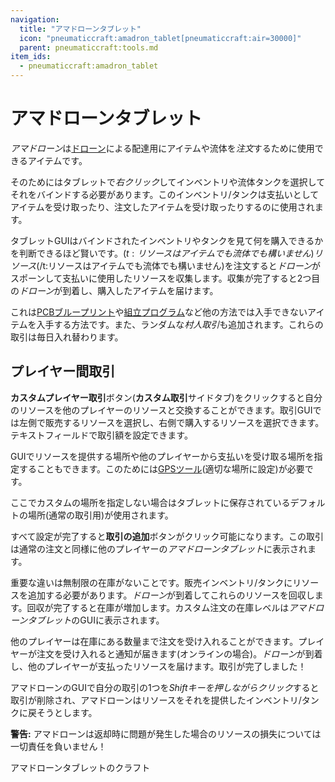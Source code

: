 ```yaml
---
navigation:
  title: "アマドローンタブレット"
  icon: "pneumaticcraft:amadron_tablet[pneumaticcraft:air=30000]"
  parent: pneumaticcraft:tools.md
item_ids:
  - pneumaticcraft:amadron_tablet
---
```


# アマドローンタブレット

*アマドローン*は[ドローン](./drone.md)による配達用にアイテムや流体を*注文*するために使用できるアイテムです。

そのためにはタブレットで*右クリック*してインベントリや流体タンクを選択してそれをバインドする必要があります。このインベントリ/タンクは支払いとしてアイテムを受け取ったり、注文したアイテムを受け取ったりするのに使用されます。

タブレットGUIはバインドされたインベントリやタンクを見て何を購入できるかを判断できるほど賢いです。<Color hex="#880">$(t:リソースはアイテムでも流体でも構いません)リソース$(/t:リソースはアイテムでも流体でも構いません)</Color>を注文すると*ドローン*がスポーンして支払いに使用したリソースを収集します。収集が完了すると2つ目の*ドローン*が到着し、購入したアイテムを届けます。

これは[PCBブループリント](../pcb_blueprint.md)や[組立プログラム](../assembly_programs.md)など他の方法では入手できないアイテムを入手する方法です。また、ランダムな*村人取引*も追加されます。これらの取引は毎日入れ替わります。

## プレイヤー間取引

**カスタムプレイヤー取引**ボタン(**カスタム取引**サイドタブ)をクリックすると自分のリソースを他のプレイヤーのリソースと交換することができます。取引GUIでは左側で販売するリソースを選択し、右側で購入するリソースを選択できます。テキストフィールドで取引額を設定できます。

GUIでリソースを提供する場所や他のプレイヤーから支払いを受け取る場所を指定することもできます。このためには[GPSツール](./gps_tool.md)(適切な場所に設定)が必要です。

ここでカスタムの場所を指定しない場合はタブレットに保存されているデフォルトの場所(通常の取引用)が使用されます。

すべて設定が完了すると**取引の追加**ボタンがクリック可能になります。この取引は通常の注文と同様に他のプレイヤーの*アマドローンタブレット*に表示されます。

重要な違いは無制限の在庫がないことです。販売インベントリ/タンクにリソースを追加する必要があります。*ドローン*が到着してこれらのリソースを回収します。回収が完了すると在庫が増加します。カスタム注文の在庫レベルは*アマドローンタブレット*のGUIに表示されます。

他のプレイヤーは在庫にある数量まで注文を受け入れることができます。プレイヤーが注文を受け入れると通知が届きます(オンラインの場合)。*ドローン*が到着し、他のプレイヤーが支払ったリソースを届けます。取引が完了しました！

アマドローンのGUIで自分の取引の1つを*Shiftキーを押しながらクリック*すると取引が削除され、アマドローンはリソースをそれを提供したインベントリ/タンクに戻そうとします。

**警告:** アマドローンは返却時に問題が発生した場合のリソースの損失については一切責任を負いません！

アマドローンタブレットのクラフト

<Recipe id="pneumaticcraft:amadron_tablet" />

